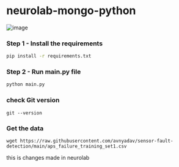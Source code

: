 # neurolab-mongo-python

![image](https://user-images.githubusercontent.com/57321948/196933065-4b16c235-f3b9-4391-9cfe-4affcec87c35.png)

### Step 1 - Install the requirements

```bash
pip install -r requirements.txt
```

### Step 2 - Run main.py file

```bash
python main.py
```
### check Git version
```
git --version

```
### Get the data 
```
wget https://raw.githubusercontent.com/avnyadav/sensor-fault-detection/main/aps_failure_training_set1.csv
```

this is changes made in neurolab